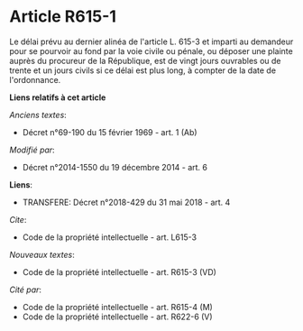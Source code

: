 # Article R615-1

Le délai prévu au dernier alinéa de l'article L. 615-3 et imparti au demandeur pour se pourvoir au fond par la voie civile ou
pénale, ou déposer une plainte auprès du procureur de la République, est de vingt jours ouvrables ou de trente et un jours
civils si ce délai est plus long, à compter de la date de l'ordonnance.

**Liens relatifs à cet article**

_Anciens textes_:

  - Décret n°69-190 du 15 février 1969 - art. 1 (Ab)

_Modifié par_:

  - Décret n°2014-1550 du 19 décembre 2014 - art. 6

**Liens**:

  - TRANSFERE: Décret n°2018-429 du 31 mai 2018 - art. 4

_Cite_:

  - Code de la propriété intellectuelle - art. L615-3

_Nouveaux textes_:

  - Code de la propriété intellectuelle - art. R615-3 (VD)

_Cité par_:

  - Code de la propriété intellectuelle - art. R615-4 (M)
  - Code de la propriété intellectuelle - art. R622-6 (V)
